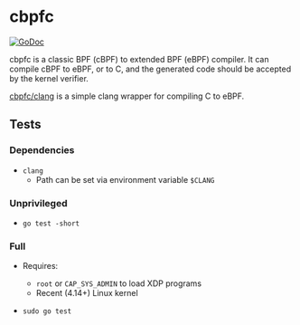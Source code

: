 # cbpfc

[![GoDoc](https://godoc.org/github.com/cloudflare/cbpfc?status.svg)](https://godoc.org/github.com/cloudflare/cbpfc)

cbpfc is a classic BPF (cBPF) to extended BPF (eBPF) compiler.
It can compile cBPF to eBPF, or to C,
and the generated code should be accepted by the kernel verifier.

[cbpfc/clang](https://godoc.org/github.com/cloudflare/cbpfc/clang) is a simple clang wrapper
for compiling C to eBPF.


## Tests

### Dependencies

* `clang`
    * Path can be set via environment variable `$CLANG`


### Unprivileged

* `go test -short`


### Full

* Requires:
    * `root` or `CAP_SYS_ADMIN` to load XDP programs
    * Recent (4.14+) Linux kernel

* `sudo go test`
